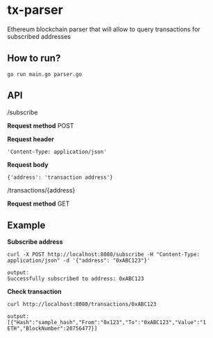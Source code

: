 # tx-parser
Ethereum blockchain parser that will allow to query transactions for subscribed addresses
## How to run? 

    go run main.go parser.go

## API
/subscribe

**Request method** 
POST

**Request header**

    'Content-Type: application/json'
**Request body**

    {'address': 'transaction address'}


/transactions/{address}

**Request method** 
GET


## Example 
**Subscribe address** 

    curl -X POST http://localhost:8080/subscribe -H "Content-Type: application/json" -d '{"address": "0xABC123"}'
    
    output: 
    Successfully subscribed to address: 0xABC123

**Check transaction**

    curl http://localhost:8080/transactions/0xABC123 
    
    output: 
    [{"Hash":"sample_hash","From":"0x123","To":"0xABC123","Value":"1 ETH","BlockNumber":20756477}]
